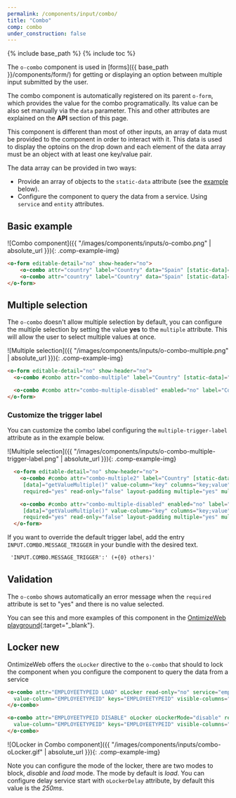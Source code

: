 ```yaml
---
permalink: /components/input/combo/
title: "Combo"
comp: combo
under_construction: false
---
```


{% include base_path %}
{% include toc %}

The `o-combo` component is used in [forms]({{ base_path }}/components/form/) for getting or displaying an option between multiple input submitted by the user.

The combo component is automatically registered on its parent `o-form`, which provides the value for the combo programatically. Its value can be also set manually via the `data` parameter. This and other attributes are explained on the **API** section of this page.

This component is different than most of other inputs, an array of data must be provided to the component in order to interact with it. This data is used to display the optoins on the drop down and each element of the data array must be an object with at least one key/value pair.

The data array can be provided in two ways:
* Provide an array of objects to the `static-data` attribute (see the [example](#basic-example) below).
* Configure the component to query the data from a service. Using `service` and `entity` attributes.

## Basic example
![Combo component]({{ "/images/components/inputs/o-combo.png" | absolute_url }}){: .comp-example-img}

```html
<o-form editable-detail="no" show-header="no">
    <o-combo attr="country" label="Country" data="Spain" [static-data]="getStaticData()" value-column="name" columns="id;name" visible-columns="name" read-only="no" required="yes"></o-combo>
    <o-combo attr="country" label="Country" data="Spain" [static-data]="getStaticData()" value-column="name" columns="id;name" visible-columns="name" enabled="no"></o-combo>
</o-form>
```

## Multiple selection

The `o-combo` doesn't allow multiple selection by default, you can configure the multiple selection by setting the value **yes** to the `multiple` attribute. This will allow the user to select multiple values at once. 

![Multiple selection]({{ "/images/components/inputs/o-combo-multiple.png" | absolute_url }}){: .comp-example-img}

```html
<o-form editable-detail="no" show-header="no">
  <o-combo #combo attr="combo-multiple" label="Country" [static-data]="getDataArray()" [data]="getValueMultiple()" value-column="key" columns="key;value" visible-columns="value" required="yes" read-only="false" layout-padding multiple="yes"></o-combo>

  <o-combo #combo attr="combo-multiple-disabled" enabled="no" label="Country" [static-data]="getDataArray()" [data]="getValueMultiple()" value-column="key" columns="key;value" visible-columns="value" required="yes" read-only="false" layout-padding multiple="yes"></o-combo>
</o-form>
```

### Customize the trigger label

You can customize the combo label configuring the `multiple-trigger-label` attribute as in the example below.

![Multiple selection]({{ "/images/components/inputs/o-combo-multiple-trigger-label.png" | absolute_url }}){: .comp-example-img}

```html
  <o-form editable-detail="no" show-header="no">
    <o-combo #combo attr="combo-multiple2" label="Country" [static-data]="getDataArray()"
     [data]="getValueMultiple()" value-column="key" columns="key;value" visible-columns="value" 
     required="yes" read-only="false" layout-padding multiple="yes" multiple-trigger-label="yes"></o-combo>

    <o-combo #combo attr="combo-multiple-disabled" enabled="no" label="Country" [static-data]="getDataArray()"
     [data]="getValueMultiple()" value-column="key" columns="key;value" visible-columns="value" 
     required="yes" read-only="false" layout-padding multiple="yes" multiple-trigger-label="yes"></o-combo>
  </o-form>
```

If you want to override the default trigger label, add the entry `INPUT.COMBO.MESSAGE_TRIGGER` in your bundle with the desired text.

```html
 'INPUT.COMBO.MESSAGE_TRIGGER':' (+{0} others)'
 ```

## Validation
The `o-combo` shows automatically an error message when the `required` attribute is set to "yes" and there is no value selected.


You can see this and more examples of this component in the [OntimizeWeb playground]({{site.playgroundurl}}/main/inputs/combo){:target="_blank"}.

## Locker  <span class='menuitem-badge'>new<span>

OntimizeWeb offers the `oLocker` directive to the `o-combo` that should to lock the component when you configure the component to query the data from a service

```html
<o-combo attr="EMPLOYEETYPEID LOAD" oLocker read-only="no" service="employees" entity="employeeType" columns="EMPLOYEETYPEID;EMPLOYEETYPENAME"
  value-column="EMPLOYEETYPEID" keys="EMPLOYEETYPEID" visible-columns="EMPLOYEETYPENAME" width="33%">
</o-combo>

<o-combo attr="EMPLOYEETYPEID DISABLE" oLocker oLockerMode="disable" read-only="no" service="employees" entity="employeeType" columns="EMPLOYEETYPEID;EMPLOYEETYPENAME"
  value-column="EMPLOYEETYPEID" keys="EMPLOYEETYPEID" visible-columns="EMPLOYEETYPENAME" width="33%">
</o-combo>
```
![OLocker in  Combo component]({{ "/images/components/inputs/combo-oLocker.gif" | absolute_url }}){: .comp-example-img}

Note you can configure the mode of the locker, there are two modes to block, *disable* and *load* mode. The mode by default is *load*. You can configure  delay service start with `oLockerDelay` attribute, by default this value is the *250ms*.

